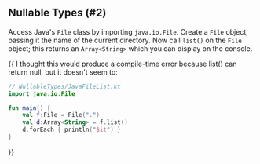 ## Nullable Types (#2)

Access Java's `File` class by importing `java.io.File`. Create a `File` object,
passing it the name of the current directory. Now call `list()` on the `File`
object; this returns an `Array<String>` which you can display on the console.

{{ I thought this would produce a compile-time error because list() can return
   null, but it doesn't seem to:

```kotlin
// NullableTypes/JavaFileList.kt
import java.io.File

fun main() {
    val f:File = File(".")
    val d:Array<String> = f.list()
    d.forEach { println("$it") }
}
```
}}